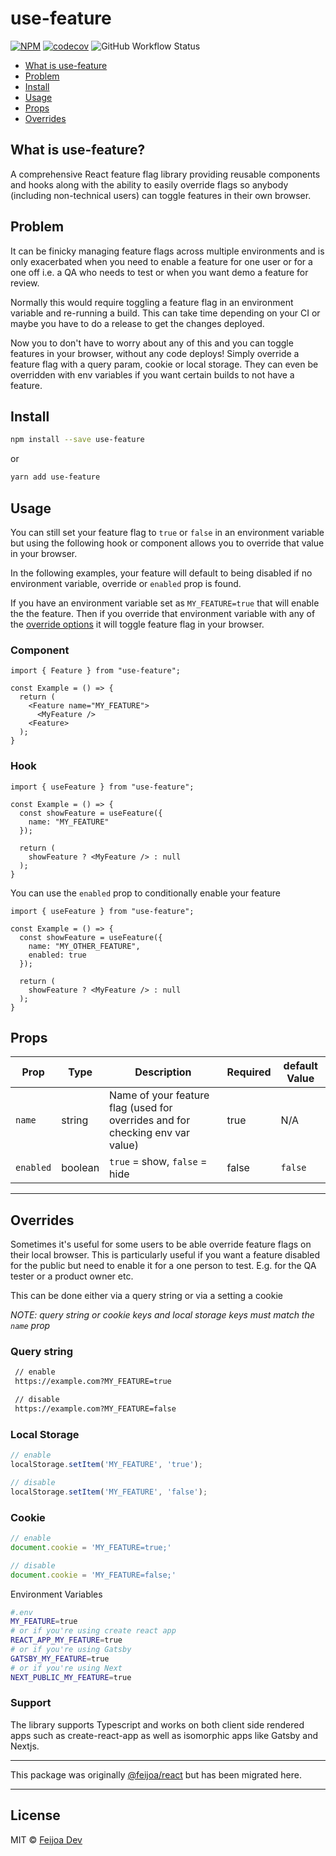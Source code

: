 # use-feature

[![NPM](https://img.shields.io/npm/v/use-feature.svg)](https://www.npmjs.com/package/use-feature) [![codecov](https://codecov.io/gh/feijoa-dev/use-feature/branch/main/graph/badge.svg?token=ABVLM7PCDG)](https://codecov.io/gh/feijoa-dev/use-feature) ![GitHub Workflow Status](https://img.shields.io/github/actions/workflow/status/feijoa-dev/use-feature/publish.yml)

- [What is use-feature](#what-is-use-feature)
- [Problem](#problem)
- [Install](#install)
- [Usage](#usage)
- [Props](#props)
- [Overrides](#overrides)

## What is use-feature?
A comprehensive React feature flag library providing reusable components and hooks along with the ability to easily override flags so anybody (including non-technical users) can toggle features in their own browser.

## Problem

It can be finicky managing feature flags across multiple environments and is only exacerbated when you need to enable a feature for one user or for a one off i.e. a QA who needs to test or when you want demo a feature for review. 

Normally this would require toggling a feature flag in an environment variable and re-running a build. This can take time depending on your CI or maybe you have to do a release to get the changes deployed.

Now you to don't have to worry about any of this and you can toggle features in your browser, without any code deploys! Simply override a feature flag with a query param, cookie or local storage. They can even be overridden with env variables if you want certain builds to not have a feature.

## Install

```bash
npm install --save use-feature
```
or
```bash
yarn add use-feature
```

## Usage

You can still set your feature flag to `true` or `false` in an environment variable but using the following hook or component allows you to override that value in your browser.

In the following examples, your feature will default to being disabled if no environment variable, override or `enabled` prop is found. 

If you have an environment variable set as `MY_FEATURE=true` that will enable the the feature. Then if you override that environment variable with any of the [override options](#overrides) it will toggle feature flag in your browser.

### Component
```tsx
import { Feature } from "use-feature";

const Example = () => {
  return (
    <Feature name="MY_FEATURE">
      <MyFeature />
    <Feature>
  );
}
```

### Hook

```tsx
import { useFeature } from "use-feature";

const Example = () => {
  const showFeature = useFeature({
    name: "MY_FEATURE"
  });

  return (
    showFeature ? <MyFeature /> : null
  );
}
```

You can use the `enabled` prop to conditionally enable your feature

```tsx
import { useFeature } from "use-feature";

const Example = () => {
  const showFeature = useFeature({
    name: "MY_OTHER_FEATURE",
    enabled: true
  });

  return (
    showFeature ? <MyFeature /> : null
  );
}
```

## Props

| Prop            | Type        | Description                                                                     | Required | default Value  |
| ------------    | ----------- | -------------------------------------------------------                         | ---------| ---------|
| `name`          | string      | Name of your feature flag (used for overrides and for checking env var value)   | true     | N/A      |
| `enabled`       | boolean     | `true` = show, `false` = hide                                                   | false    | `false`    |
-------------------------

## Overrides

Sometimes it's useful for some users to be able override feature flags on their local browser. This is particularly useful if you want a feature disabled for the public but need to enable it for a one person to test. E.g. for the QA tester or a product owner etc.

This can be done either via a query string or via a setting a cookie

*NOTE: query string or cookie keys and local storage keys must match the `name` prop*

### Query string

```sh
 // enable
 https://example.com?MY_FEATURE=true

 // disable
 https://example.com?MY_FEATURE=false
```

### Local Storage

```js
// enable
localStorage.setItem('MY_FEATURE', 'true');

// disable
localStorage.setItem('MY_FEATURE', 'false');
```

### Cookie

```js
// enable
document.cookie = 'MY_FEATURE=true;'

// disable
document.cookie = 'MY_FEATURE=false;'
```

Environment Variables
```sh 
#.env
MY_FEATURE=true
# or if you're using create react app
REACT_APP_MY_FEATURE=true
# or if you're using Gatsby
GATSBY_MY_FEATURE=true
# or if you're using Next
NEXT_PUBLIC_MY_FEATURE=true
```

### Support

The library supports Typescript and works on both client side rendered apps such as create-react-app as well as isomorphic apps like Gatsby and Nextjs.

--- 
This package was originally [@feijoa/react](https://www.npmjs.com/package/@feijoa/react) but has been migrated here.

---

## License

MIT © [Feijoa Dev](https://github.com/feijoa-dev)
